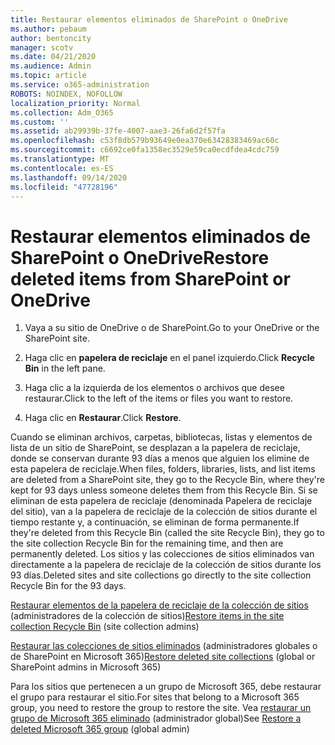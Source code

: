 ```yaml
---
title: Restaurar elementos eliminados de SharePoint o OneDrive
ms.author: pebaum
author: bentoncity
manager: scotv
ms.date: 04/21/2020
ms.audience: Admin
ms.topic: article
ms.service: o365-administration
ROBOTS: NOINDEX, NOFOLLOW
localization_priority: Normal
ms.collection: Adm_O365
ms.custom: ''
ms.assetid: ab29939b-37fe-4007-aae3-26fa6d2f57fa
ms.openlocfilehash: c53f8db579b93649e0ea370e63428383469ac60c
ms.sourcegitcommit: c6692ce0fa1358ec3529e59ca0ecdfdea4cdc759
ms.translationtype: MT
ms.contentlocale: es-ES
ms.lasthandoff: 09/14/2020
ms.locfileid: "47728196"
---
```

# <a name="restore-deleted-items-from-sharepoint-or-onedrive"></a><span data-ttu-id="15ac6-102">Restaurar elementos eliminados de SharePoint o OneDrive</span><span class="sxs-lookup"><span data-stu-id="15ac6-102">Restore deleted items from SharePoint or OneDrive</span></span>

1. <span data-ttu-id="15ac6-103">Vaya a su sitio de OneDrive o de SharePoint.</span><span class="sxs-lookup"><span data-stu-id="15ac6-103">Go to your OneDrive or the SharePoint site.</span></span>
    
2. <span data-ttu-id="15ac6-104">Haga clic en **papelera de reciclaje** en el panel izquierdo.</span><span class="sxs-lookup"><span data-stu-id="15ac6-104">Click **Recycle Bin** in the left pane.</span></span> 
    
3. <span data-ttu-id="15ac6-105">Haga clic a la izquierda de los elementos o archivos que desee restaurar.</span><span class="sxs-lookup"><span data-stu-id="15ac6-105">Click to the left of the items or files you want to restore.</span></span>
    
4. <span data-ttu-id="15ac6-106">Haga clic en **Restaurar**.</span><span class="sxs-lookup"><span data-stu-id="15ac6-106">Click **Restore**.</span></span> 
    
<span data-ttu-id="15ac6-107">Cuando se eliminan archivos, carpetas, bibliotecas, listas y elementos de lista de un sitio de SharePoint, se desplazan a la papelera de reciclaje, donde se conservan durante 93 días a menos que alguien los elimine de esta papelera de reciclaje.</span><span class="sxs-lookup"><span data-stu-id="15ac6-107">When files, folders, libraries, lists, and list items are deleted from a SharePoint site, they go to the Recycle Bin, where they're kept for 93 days unless someone deletes them from this Recycle Bin.</span></span> <span data-ttu-id="15ac6-108">Si se eliminan de esta papelera de reciclaje (denominada Papelera de reciclaje del sitio), van a la papelera de reciclaje de la colección de sitios durante el tiempo restante y, a continuación, se eliminan de forma permanente.</span><span class="sxs-lookup"><span data-stu-id="15ac6-108">If they're deleted from this Recycle Bin (called the site Recycle Bin), they go to the site collection Recycle Bin for the remaining time, and then are permanently deleted.</span></span> <span data-ttu-id="15ac6-109">Los sitios y las colecciones de sitios eliminados van directamente a la papelera de reciclaje de la colección de sitios durante los 93 días.</span><span class="sxs-lookup"><span data-stu-id="15ac6-109">Deleted sites and site collections go directly to the site collection Recycle Bin for the 93 days.</span></span>
  
<span data-ttu-id="15ac6-110">[Restaurar elementos de la papelera de reciclaje de la colección de sitios](https://go.microsoft.com/fwlink/?linkid=867800) (administradores de la colección de sitios)</span><span class="sxs-lookup"><span data-stu-id="15ac6-110">[Restore items in the site collection Recycle Bin](https://go.microsoft.com/fwlink/?linkid=867800) (site collection admins)</span></span> 
  
<span data-ttu-id="15ac6-111">[Restaurar las colecciones de sitios eliminados](https://go.microsoft.com/fwlink/?linkid=867660) (administradores globales o de SharePoint en Microsoft 365)</span><span class="sxs-lookup"><span data-stu-id="15ac6-111">[Restore deleted site collections](https://go.microsoft.com/fwlink/?linkid=867660) (global or SharePoint admins in Microsoft 365)</span></span> 
  
<span data-ttu-id="15ac6-112">Para los sitios que pertenecen a un grupo de Microsoft 365, debe restaurar el grupo para restaurar el sitio.</span><span class="sxs-lookup"><span data-stu-id="15ac6-112">For sites that belong to a Microsoft 365 group, you need to restore the group to restore the site.</span></span> <span data-ttu-id="15ac6-113">Vea [restaurar un grupo de Microsoft 365 eliminado](https://go.microsoft.com/fwlink/?linkid=867802) (administrador global)</span><span class="sxs-lookup"><span data-stu-id="15ac6-113">See [Restore a deleted Microsoft 365 group](https://go.microsoft.com/fwlink/?linkid=867802) (global admin)</span></span> 
  

